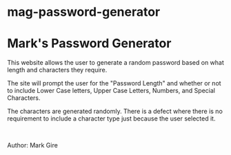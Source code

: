 # mag-password-generator

<h1> Mark's Password Generator </h1>

<p> This website allows the user to generate a random password based on what length and characters they require. </p>

<p> The site will prompt the user for the "Password Length" and whether or not to include Lower Case letters, Upper Case Letters, Numbers, and Special Characters. </p>

<p> The characters are generated randomly. There is a defect where there is no requirement to include a character type just because the user selected it. </p>

<img href=/Assets/screenshot.png>

<br> 
<br>

Author: Mark Gire

